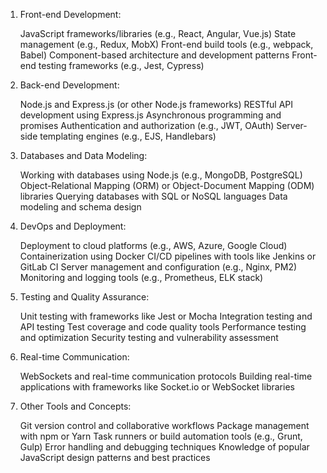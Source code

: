 1) Front-end Development:

    JavaScript frameworks/libraries (e.g., React, Angular, Vue.js)
    State management (e.g., Redux, MobX)
    Front-end build tools (e.g., webpack, Babel)
    Component-based architecture and development patterns
    Front-end testing frameworks (e.g., Jest, Cypress)

2) Back-end Development:

    Node.js and Express.js (or other Node.js frameworks)
    RESTful API development using Express.js
    Asynchronous programming and promises
    Authentication and authorization (e.g., JWT, OAuth)
    Server-side templating engines (e.g., EJS, Handlebars)

3) Databases and Data Modeling:

    Working with databases using Node.js (e.g., MongoDB, PostgreSQL)
    Object-Relational Mapping (ORM) or Object-Document Mapping (ODM) libraries
    Querying databases with SQL or NoSQL languages
    Data modeling and schema design

4) DevOps and Deployment:

    Deployment to cloud platforms (e.g., AWS, Azure, Google Cloud)
    Containerization using Docker
    CI/CD pipelines with tools like Jenkins or GitLab CI
    Server management and configuration (e.g., Nginx, PM2)
    Monitoring and logging tools (e.g., Prometheus, ELK stack)

5) Testing and Quality Assurance:

    Unit testing with frameworks like Jest or Mocha
    Integration testing and API testing
    Test coverage and code quality tools
    Performance testing and optimization
    Security testing and vulnerability assessment

6) Real-time Communication:

    WebSockets and real-time communication protocols
    Building real-time applications with frameworks like Socket.io or WebSocket libraries

7) Other Tools and Concepts:

    Git version control and collaborative workflows
    Package management with npm or Yarn
    Task runners or build automation tools (e.g., Grunt, Gulp)
    Error handling and debugging techniques
    Knowledge of popular JavaScript design patterns and best practices